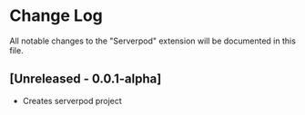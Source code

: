 # Change Log

All notable changes to the "Serverpod" extension will be documented in this file.

## [Unreleased - 0.0.1-alpha]

- Creates serverpod project
